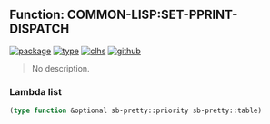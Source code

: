 ## Function: COMMON-LISP:SET-PPRINT-DISPATCH
[![package](https://img.shields.io/badge/Package-COMMON--LISP-5f9ea0.svg?style=social&colorA=999999)](../) [![type](https://img.shields.io/badge/Type-Function-5f9ea0.svg?style=social&colorA=999999)](../#function) [![clhs](https://img.shields.io/badge/CLHS-SET--PPRINT--DISPATCH-5f9ea0.svg?style=social&colorA=999999)](http://www.lispworks.com/documentation/HyperSpec/Body/f_set_pp.htm) [![github](https://img.shields.io/badge/GitHub-View_the_source-5f9ea0.svg?style=social&colorA=999999&logo=github)](https://github.com/sbcl/sbcl/blob/master/src/code/pprint.lisp/) 

> No description.

### Lambda list
```cl
(type function &optional sb-pretty::priority sb-pretty::table)
```
